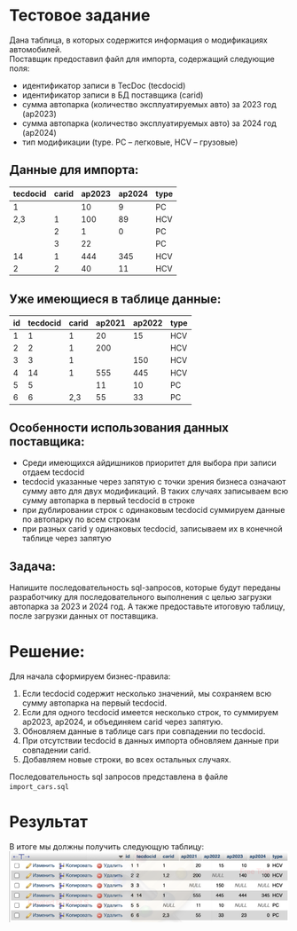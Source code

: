 # Тестовое задание   

Дана таблица, в которых содержится информация о модификациях автомобилей.  
Поставщик предоставил файл для импорта, содержащий следующие поля:  

- идентификатор записи в TecDoc (tecdocid)  
- идентификатор записи в БД поставщика (carid)  
- сумма автопарка (количество эксплуатируемых авто) за 2023 год (ap2023)  
- сумма автопарка (количество эксплуатируемых авто) за 2024 год (ap2024)  
- тип модификации (type. PC – легковые, HCV – грузовые)  

## Данные для импорта:  

|tecdocid|carid|ap2023|ap2024|type|
|---|---|---|---|---|
|1| |10|9|PC|
|2,3|1|100|89|HCV|
||2|1|0|PC|
||3|22||PC|
|14|1|444|345|HCV|
|2|2|40|11|HCV|

## Уже имеющиеся в таблице данные:  

|id|tecdocid|carid|ap2021|ap2022|type|
|---|---|---|---|---|---|
|1|1|1|20|15|HCV|
|2|2|1|200||HCV|
|3|3|1||150|HCV|
|4|14|1|555|445|HCV|
|5|5||11|10|PC|
|6|6|2,3|55|33|PC|

## Особенности использования данных поставщика:  
- Среди имеющихся айдишников приоритет для выбора при записи отдаем tecdocid  
- tecdocid указанные через запятую с точки зрения бизнеса означают сумму авто для двух модификаций. В таких случаях записываем всю сумму автопарка в первый tecdocid в строке  
- при дублировании строк с одинаковым tecdocid суммируем данные по автопарку по всем строкам  
- при разных carid у одинаковых tecdocid, записываем их в конечной таблице через запятую  

## Задача:  
Напишите последовательность sql-запросов, которые будут переданы разработчику для последовательного выполнения с целью загрузки автопарка за 2023 и 2024 год. А также предоставьте итоговую таблицу, после загрузки данных от поставщика.


# Решение:  
Для начала сформируем бизнес-правила:

1. Если tecdocid содержит несколько значений, мы сохраняем всю сумму автопарка на первый tecdocid.  
2. Если для одного tecdocid имеется несколько строк, то суммируем ap2023, ap2024, и объединяем carid через запятую.  
3. Обновляем данные в таблице cars при совпадении по tecdocid.  
4. При отсутствии tecdocid в данных импорта обновляем данные при совпадении carid.   
5. Добавляем новые строки, во всех остальных случаях.  

Последовательность sql запросов представлена в файле `import_cars.sql`


# Результат

В итоге мы должны получить следующую таблицу:  
![](./images/result.png)<br>
